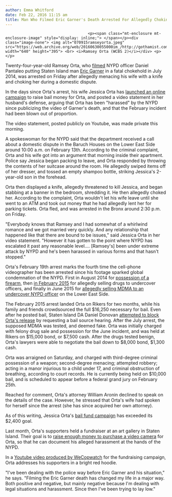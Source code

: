 ```yaml
---
author: Emma Whitford
date: Feb 22, 2016 11:15 am
title: Man Who Filmed Eric Garner's Death Arrested For Allegedly Choking Wife
---
```


	
										<p><span class="mt-enclosure mt-enclosure-image" style="display: inline;"> </span></p><div class="image-none"> <img alt="070915ramseyorta.jpeg" src="https://web.archive.org/web/20160630055000im_/http://gothamist.com/attachments/nyc_ewhitford/070915ramseyorta.jpeg" width="640" height="395"> <br> <i>Ramsey Orta (WCBS 2)</i></div> <p></p>

<p>Twenty-four-year-old Ramsey Orta, who <a href="https://web.archive.org/web/20160630055000/http://gothamist.com/2014/07/18/asthmatic_staten_island_man_dies_wh.php">filmed</a> NYPD officer Daniel Pantaleo putting Staten Island man <a href="https://web.archive.org/web/20160630055000/http://gothamist.com/tags/ericgarner">Eric Garner</a> in a fatal chokehold in July 2014, was arrested on Friday after allegedly menacing his wife with a knife and choking her during a domestic dispute. </p>

<p>In the days since Orta&apos;s arrest, his wife Jessica Orta has <a href="https://web.archive.org/web/20160630055000/https://www.youcaring.com/500-525035#.VsivxI8WtQo.twitter">launched an online campaign</a> to raise bail money for Orta, and posted a video statement in her husband&apos;s defense, arguing that Orta has been &quot;harassed&quot; by the NYPD since publicizing the video of Garner&apos;s death, and that the February incident had been blown out of proportion. </p>

<p>The video statement, posted publicly on Youtube, was made private this morning.  </p>

<p>A spokeswoman for the NYPD said that the department received a call about a domestic dispute in the Baruch Houses on the Lower East Side around 10:00 a.m. on February 13th. According to the criminal complaint, Orta and his wife got into an argument that morning inside their apartment. Police say Jessica began packing to leave, and Orta responded by throwing the contents of her suitcase around the room. He allegedly swiped items off of her dresser, and tossed an empty shampoo bottle, striking Jessica&apos;s 2-year-old son in the forehead.</p>

<p>Orta then displayed a knife, allegedly threatened to kill Jessica, and began stabbing at a banner in the bedroom, shredding it. He then allegedly choked her. According to the complaint, Orta wouldn&apos;t let his wife leave until she went to an ATM and took out money that he had allegedly lent her for parking tickets. Orta fled, and was arrested in the Bronx around  2:30 p.m. on Friday. </p>

<p>&quot;Everybody knows that Ramsey and I had somewhat of a whirlwind romance and we got married very quickly. And any relationship that happened like that there are bound to be issues,&quot; said Jessica Orta in her video statement. &quot;However it has gotten to the point where NYPD has escalated it past any reasonable level.... [Ramsey&apos;s] been under extreme attack by NYPD and he&apos;s been harassed in various forms and that hasn&apos;t stopped.&quot;  </p>

<p>Orta&apos;s February 19th arrest marks the fourth time the cell-phone videographer has been arrested since his footage sparked global condemnation of the NYPD. First in August 2014 for <a href="https://web.archive.org/web/20160630055000/http://gothamist.com/2014/08/04/man_who_filmed_nypds_fatal_chokehol.php">possession of a firearm</a>, then <a href="https://web.archive.org/web/20160630055000/http://www.silive.com/northshore/index.ssf/2015/02/prosecutors_ramsey_orta_sold_d.html">in February 2015</a> for allegedly selling drugs to undercover officers, and finally in June 2015 for <a href="https://web.archive.org/web/20160630055000/http://gothamist.com/2015/07/09/orta_still_targeted.php">allegedly selling MDMA to an undercover NYPD officer</a> on the Lower East Side. </p>

<p>The February 2015 arrest landed Orta on Rikers for two months, while his family and friends crowdsourced the full $16,250 necessary for bail. Even after he posted bail, Staten Island DA Daniel Donovan <a href="https://web.archive.org/web/20160630055000/http://gothamist.com/2015/04/10/donovan_staten_island_republicans.php">attempted to block Orta&apos;s release</a> by requesting a bail source hearing. After the July arrest, the supposed MDMA was tested, and deemed fake. Orta was initially charged with felony drug sale and possession for the June incident, and was held at Rikers on $15,000 bond, or $7,500 cash. After the drugs tested benign, Orta&apos;s lawyers were able to negotiate the bail down to $8,000 bond, $1,300 cash. </p>

<p>Orta was arraigned on Saturday, and charged with third-degree criminal possession of a weapon; second-degree menacing; attempted robbery; acting in a manor injurious to a child under 17, and criminal obstruction of breathing, according to court records. He is currently being held on $10,000 bail, and is scheduled to appear before a federal grand jury on February 25th. </p>

<p>Reached for comment, Orta&apos;s attorney William Aronin declined to speak on the details of the case. However, he stressed that Orta&apos;s wife had spoken for herself since the arrest (she has since acquired her own attorney). </p>

<p>As of this writing, Jessica Orta&apos;s <a href="https://web.archive.org/web/20160630055000/https://www.youcaring.com/500-525035#.VsivxI8WtQo.twitter">bail fund campaign</a> has exceeded its $2,400 goal.  </p>

<p>Last month, Orta&apos;s supporters held a fundraiser at an art gallery in Staten Island. Their goal is to <a href="https://web.archive.org/web/20160630055000/https://www.youcaring.com/ramsey-orta-439870">raise enough money to purchase a video camera</a> for Orta, so that he can document his alleged harassment at the hands of the NYPD. </p>

<p>In a <a href="https://web.archive.org/web/20160630055000/https://www.youtube.com/watch?v=Kh2GktVqrh4">Youtube video produced by WeCopwatch</a> for the fundraising campaign, Orta addresses his supporters in a bright red hoodie. </p>

<p>&quot;I&apos;ve been dealing with the police way before Eric Garner and his situation,&quot; he says. &quot;Filming the Eric Garner death has changed my life in a major way. Both positive and negative, but mainly negative because I&apos;m dealing with legal situations and harassment. Since then I&apos;ve been trying to lay low.&quot; </p>					
										
									
				